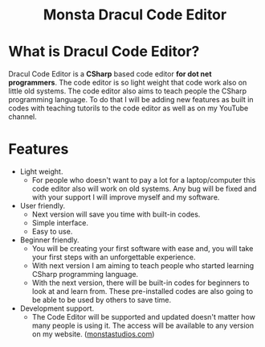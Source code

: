 <h1 align="center">Monsta Dracul Code Editor</h1>

# What is Dracul Code Editor?
<p>Dracul Code Editor is a <b>CSharp</b> based code editor <b>for dot net programmers</b>. The code editor is so light weight that code work also on little old systems. The code editor also aims to teach people the CSharp programming language. To do that I will be adding new features as built in codes with teaching tutorils to the code editor as well as on my YouTube channel.</p>

# Features
* Light weight.
  * For people who doesn't want to pay a lot for a laptop/computer this code editor also will work on old systems. Any bug will be fixed and with your support I will improve myself and my software.
* User friendly.
  * Next version will save you time with built-in codes.
  * Simple interface.
  * Easy to use.
* Beginner friendly.
  * You will be creating your first software with ease and, you will take your first steps with an unforgettable experience.
  * With next version I am aiming to teach people who started learning CSharp programming language.
  * With the next version, there will be built-in codes for beginners to look at and learn from. These pre-installed codes are also going to be able to be used by others to save time.
* Development support.
  * The Code Editor will be supported and updated doesn't matter how many people is using it. The access will be available to any version on my website. ([monstastudios.com](https://monstastudios.com/))
